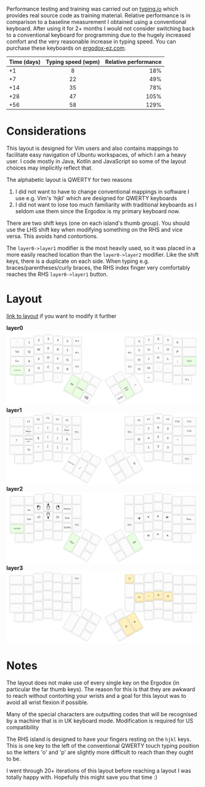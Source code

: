 Performance testing and training was carried out on [typing.io](https://typing.io/) which provides real source code as training material. Relative performance is in comparison to a baseline measurement I obtained using a conventional keyboard. After using it for 2+ months I would not consider switching back to a conventional keyboard for programming due to the hugely increased comfort and the very reasonable increase in typing speed. You can purchase these keyboards on [ergodox-ez.com](https://ergodox-ez.com/).

| Time (days) | Typing speed (wpm) | Relative performance  |
| ----------- |:------------------:| ---------------------:|
| +1          | 8                  | 18%                   |
| +7          | 22                 | 49%                   |
| +14         | 35                 | 78%                   |
| +28         | 47                 | 105%                  |
| +56         | 58                 | 129%                  |

# Considerations
This layout is designed for Vim users and also contains mappings to facilitate easy navigation of Ubuntu workspaces, of which I am a heavy user. I code mostly in Java, Kotlin and JavaScript so some of the layout choices may implicitly reflect that.

The alphabetic layout is QWERTY for two reasons
1. I did not want to have to change conventional mappings in software I use e.g. Vim's 'hjkl' which are designed for QWERTY keyboards
2. I did not want to lose too much familiarity with traditional keyboards as I seldom use them since the Ergodox is my primary keyboard now.

There are two shift keys (one on each island's thumb group). You should use the LHS shift key when modifying something on the RHS and vice versa. This avoids hand contortions.

The `layer0->layer1` modifier is the most heavily used, so it was placed in a more easily reached location than the `layer0->layer2` modifier. Like the shift keys, there is a duplicate on each side. When typing e.g. braces/parentheses/curly braces, the RHS index finger very comfortably reaches the RHS `layer0->layer1` button.

# Layout
[link to layout](https://configure.ergodox-ez.com/keyboard_layouts/ldmyxg/edit) if you want to modify it further

**layer0**
![layer0](https://github.com/Ganon-M/ergodox-vim-ubuntu/blob/master/layout/layer0.png)
**layer1**
![layer1](https://github.com/Ganon-M/ergodox-vim-ubuntu/blob/master/layout/layer1.png)
**layer2**
![layer2](https://github.com/Ganon-M/ergodox-vim-ubuntu/blob/master/layout/layer2.png)
**layer3**
![layer3](https://github.com/Ganon-M/ergodox-vim-ubuntu/blob/master/layout/layer3.png)

# Notes
The layout does not make use of every single key on the Ergodox (in particular the far thumb keys). The reason for this is that they are awkward to reach without contorting your wrists and a goal for this layout was to avoid all wrist flexion if possible.

Many of the special characters are outputting codes that will be recognised by a machine that is in UK keyboard mode. Modification is required for US compatibility

The RHS island is designed to have your fingers resting on the `hjkl` keys. This is one key to the left of the conventional QWERTY touch typing position so the letters 'o' and 'p' are slightly more difficult to reach than they ought to be.

I went through 20+ iterations of this layout before reaching a layout I was totally happy with. Hopefully this might save you that time :)
